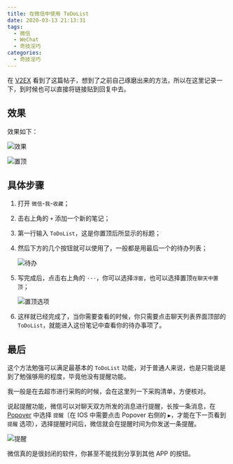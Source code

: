 ```yaml
---
title: 在微信中使用 ToDoList
date: 2020-03-13 21:13:31
tags:
  - 微信
  - WeChat
  - 奇技淫巧
categories:
  - 奇技淫巧
---
```


在 [V2EX](https://www.v2ex.com/t/650838) 看到了这篇帖子，想到了之前自己琢磨出来的方法，所以在这里记录一下，到时候也可以直接将链接贴到回复中去。

<!-- more -->

## 效果

效果如下：

<!-- ![效果.jpg](https://i.loli.net/2020/03/13/pcINsy3t4xwO8ro.jpg) -->

![效果](https://cdn.jsdelivr.net/gh/AemonCao/AemonCao.github.io@master/source/_posts/在微信中使用ToDoList/效果.jpg)

<!-- {% asset_img 效果.jpg 效果.jpg %} -->

<!-- ![置顶.jpg](https://i.loli.net/2020/03/13/oqslDcLjPWhFyJt.jpg) -->

![置顶](https://cdn.jsdelivr.net/gh/AemonCao/AemonCao.github.io@master/source/_posts/在微信中使用ToDoList/置顶.jpg)

<!-- {% asset_img 置顶.jpg 置顶.jpg %} -->

## 具体步骤

1. 打开 `微信`-`我`-`收藏`；

2. 击右上角的 `+` 添加一个新的笔记；

3. 第一行输入 `ToDoList`，这是你置顶后所显示的标题；

4. 然后下方的几个按钮就可以使用了，一般都是用最后一个的待办列表；

    <!-- ![待办](https://i.loli.net/2020/03/13/IDoYRdFaKsw1bHq.jpg) -->

    ![待办](https://cdn.jsdelivr.net/gh/AemonCao/AemonCao.github.io@master/source/_posts/在微信中使用ToDoList/待办.jpg)

    <!-- {% asset_img 待办.jpg 待办.jpg %} -->

5. 写完成后，点击右上角的 `···`，你可以选择`浮窗`，也可以选择置顶`在聊天中置顶`；

    <!-- ![置顶选项.jpg](https://i.loli.net/2020/03/13/9FCy2oXMiQdrla1.jpg) -->

    ![置顶选项](https://cdn.jsdelivr.net/gh/AemonCao/AemonCao.github.io@master/source/_posts/在微信中使用ToDoList/置顶选项.jpg)

    <!-- {% asset_img 置顶选项.jpg 置顶选项.jpg %} -->

6. 这样就已经完成了，当你需要查看的时候，你只需要点击聊天列表界面顶部的 `ToDoList`，就能进入这份笔记中查看你的待办事项了。

## 最后

这个方法勉强可以满足最基本的 `ToDoList` 功能，对于普通人来说，也是只能说是到了勉强够用的程度，毕竟他没有提醒功能。

我一般是在去超市进行采购的时候，会在这里列一下采购清单，方便核对。

说起提醒功能，微信可以对聊天双方所发的消息进行提醒，长按一条消息，在 [Popover](https://zhuanlan.zhihu.com/p/29026281) 中选择 `提醒`（在 IOS 中需要点击 Popover 右侧的 `▶`，才能在下一页看到 `提醒` 选项），选择提醒时间后，微信就会在提醒时间为你发送一条提醒。

<!-- ![提醒](https://i.loli.net/2020/03/13/hrTYKjQmvH3zxb4.jpg) -->

![提醒](https://cdn.jsdelivr.net/gh/AemonCao/AemonCao.github.io@master/source/_posts/在微信中使用ToDoList/提醒.jpg)

<!-- {% asset_img 提醒.jpg 提醒.jpg %} -->

微信真的是很封闭的软件，你甚至不能找到分享到其他 APP 的按钮。
